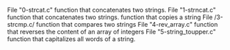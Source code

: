 File "0-strcat.c" function that concatenates two strings.
File "1-strncat.c"  function that concatenates two strings.
function that copies a string
File /3-strcmp.c/ function that compares two strings
File "4-rev_array.c" function that reverses the content of an array of integers
File "5-string_toupper.c" function that capitalizes all words of a string.
